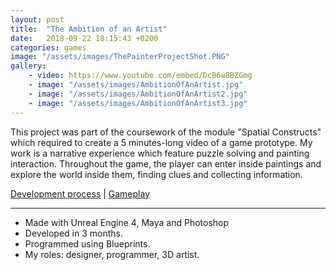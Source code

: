 ```yaml
---
layout: post
title:  "The Ambition of an Artist"
date:   2018-09-22 18:15:43 +0200
categories: games
image: "/assets/images/ThePainterProjectShot.PNG"
gallery: 
    - video: https://www.youtube.com/embed/DcB6w8BZGmg
    - image: "/assets/images/AmbitionOfAnArtist.jpg"
    - image: "/assets/images/AmbitionOfAnArtist2.jpg"
    - image: "/assets/images/AmbitionOfAnArtist3.jpg"
---
```


This project was part of the coursework of the module "Spatial Constructs" which required to create a 5 minutes-long video of a game prototype. My work is a narrative experience which feature puzzle solving and painting interaction. Throughout the game, the player can enter inside paintings and explore the world inside them, finding clues and collecting information.  

[Development process](https://drive.google.com/open?id=1JhC_emaToITar2NnVxOH4VNfcK7GaOax) |
[Gameplay](https://www.youtube.com/embed/DcB6w8BZGmg)

----

- Made with Unreal Engine 4, Maya and Photoshop
- Developed in 3 months.
- Programmed using Blueprints.
- My roles: designer, programmer, 3D artist.
